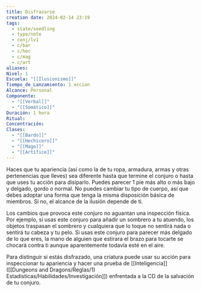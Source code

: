 ```yaml
---
title: Disfrazarse
creation date: 2024-02-14 23:19
tags:
  - state/seedling
  - type/note
  - conj/lv1
  - c/bar
  - c/hec
  - c/mag
  - c/art
aliases: 
Nivel: 1
Escuela: "[[Ilusionismo]]"
Tiempo_de_Lanzamiento: 1 accion
Alcance: Personal
Componente:
  - "[[Verbal]]"
  - "[[Somático]]"
Duración: 1 hora
Ritual: 
Concentración: 
Clases:
  - "[[Bardo]]"
  - "[[Hechicero]]"
  - "[[Mago]]"
  - "[[Artífice]]"
---
```

Haces que tu apariencia (así como la de tu ropa, armadura, armas y otras pertenencias que lleves) sea diferente hasta que termine el conjuro o hasta que uses tu acción para disiparlo. Puedes parecer 1 pie más alto o más bajo y delgado, gordo o normal. No puedes cambiar tu tipo de cuerpo, así que debes adoptar una forma que tenga la misma disposición básica de miembros. Si no, el alcance de la ilusión depende de ti.

Los cambios que provoca este conjuro no aguantan una inspección física. Por ejemplo, si usas este conjuro para añadir un sombrero a tu atuendo, los objetos traspasan el sombrero y cualquiera que lo toque no sentirá nada o sentirá tu cabeza y tu pelo. Si usas este conjuro para parecer más delgado de lo que eres, la mano de alguien que estirara el brazo para tocarte se chocará contra ti aunque aparentemente todavía esté en el aire.

Para distinguir si estás disfrazado, una criatura puede usar su acción para inspeccionar tu apariencia y hacer una prueba de [[Inteligencia]] ([[Dungeons and Dragons/Reglas/1) Estadisticas/Habilidades/Investigación]]) enfrentada a la CD de la salvación de tu conjuro.
